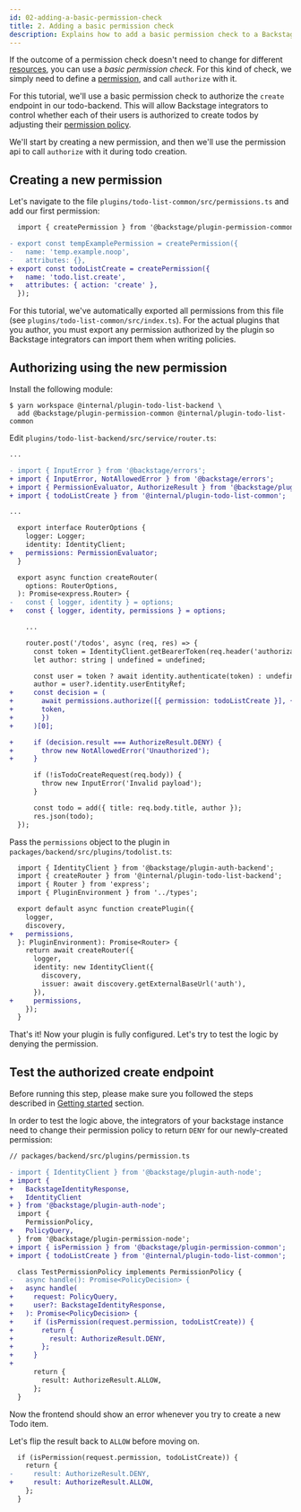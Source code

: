 ```yaml
---
id: 02-adding-a-basic-permission-check
title: 2. Adding a basic permission check
description: Explains how to add a basic permission check to a Backstage plugin
---
```


If the outcome of a permission check doesn't need to change for different [resources](../concepts.md#resources-and-rules), you can use a _basic permission check_. For this kind of check, we simply need to define a [permission](../concepts.md#resources-and-rules), and call `authorize` with it.

For this tutorial, we'll use a basic permission check to authorize the `create` endpoint in our todo-backend. This will allow Backstage integrators to control whether each of their users is authorized to create todos by adjusting their [permission policy](../concepts.md#policy).

We'll start by creating a new permission, and then we'll use the permission api to call `authorize` with it during todo creation.

## Creating a new permission

Let's navigate to the file `plugins/todo-list-common/src/permissions.ts` and add our first permission:

```diff
  import { createPermission } from '@backstage/plugin-permission-common';

- export const tempExamplePermission = createPermission({
-   name: 'temp.example.noop',
-   attributes: {},
+ export const todoListCreate = createPermission({
+   name: 'todo.list.create',
+   attributes: { action: 'create' },
  });
```

For this tutorial, we've automatically exported all permissions from this file (see `plugins/todo-list-common/src/index.ts`). For the actual plugins that you author, you must export any permission authorized by the plugin so Backstage integrators can import them when writing policies.

## Authorizing using the new permission

Install the following module:

```
$ yarn workspace @internal/plugin-todo-list-backend \
  add @backstage/plugin-permission-common @internal/plugin-todo-list-common
```

Edit `plugins/todo-list-backend/src/service/router.ts`:

```diff
...

- import { InputError } from '@backstage/errors';
+ import { InputError, NotAllowedError } from '@backstage/errors';
+ import { PermissionEvaluator, AuthorizeResult } from '@backstage/plugin-permission-common';
+ import { todoListCreate } from '@internal/plugin-todo-list-common';

...

  export interface RouterOptions {
    logger: Logger;
    identity: IdentityClient;
+   permissions: PermissionEvaluator;
  }

  export async function createRouter(
    options: RouterOptions,
  ): Promise<express.Router> {
-   const { logger, identity } = options;
+   const { logger, identity, permissions } = options;

    ...

    router.post('/todos', async (req, res) => {
      const token = IdentityClient.getBearerToken(req.header('authorization'));
      let author: string | undefined = undefined;

      const user = token ? await identity.authenticate(token) : undefined;
      author = user?.identity.userEntityRef;
+     const decision = (
+       await permissions.authorize([{ permission: todoListCreate }], {
+       token,
+       })
+     )[0];

+     if (decision.result === AuthorizeResult.DENY) {
+       throw new NotAllowedError('Unauthorized');
+     }

      if (!isTodoCreateRequest(req.body)) {
        throw new InputError('Invalid payload');
      }

      const todo = add({ title: req.body.title, author });
      res.json(todo);
  });
```

Pass the `permissions` object to the plugin in `packages/backend/src/plugins/todolist.ts`:

```diff
  import { IdentityClient } from '@backstage/plugin-auth-backend';
  import { createRouter } from '@internal/plugin-todo-list-backend';
  import { Router } from 'express';
  import { PluginEnvironment } from '../types';

  export default async function createPlugin({
    logger,
    discovery,
+   permissions,
  }: PluginEnvironment): Promise<Router> {
    return await createRouter({
      logger,
      identity: new IdentityClient({
        discovery,
        issuer: await discovery.getExternalBaseUrl('auth'),
      }),
+     permissions,
    });
  }
```

That's it! Now your plugin is fully configured. Let's try to test the logic by denying the permission.

## Test the authorized create endpoint

Before running this step, please make sure you followed the steps described in [Getting started](../getting-started.md) section.

In order to test the logic above, the integrators of your backstage instance need to change their permission policy to return `DENY` for our newly-created permission:

```diff
// packages/backend/src/plugins/permission.ts

- import { IdentityClient } from '@backstage/plugin-auth-node';
+ import {
+   BackstageIdentityResponse,
+   IdentityClient
+ } from '@backstage/plugin-auth-node';
  import {
    PermissionPolicy,
+   PolicyQuery,
  } from '@backstage/plugin-permission-node';
+ import { isPermission } from '@backstage/plugin-permission-common';
+ import { todoListCreate } from '@internal/plugin-todo-list-common';

  class TestPermissionPolicy implements PermissionPolicy {
-   async handle(): Promise<PolicyDecision> {
+   async handle(
+     request: PolicyQuery,
+     user?: BackstageIdentityResponse,
+   ): Promise<PolicyDecision> {
+     if (isPermission(request.permission, todoListCreate)) {
+       return {
+         result: AuthorizeResult.DENY,
+       };
+     }
+
      return {
        result: AuthorizeResult.ALLOW,
      };
  }
```

Now the frontend should show an error whenever you try to create a new Todo item.

Let's flip the result back to `ALLOW` before moving on.

```diff
  if (isPermission(request.permission, todoListCreate)) {
    return {
-     result: AuthorizeResult.DENY,
+     result: AuthorizeResult.ALLOW,
    };
  }
```
